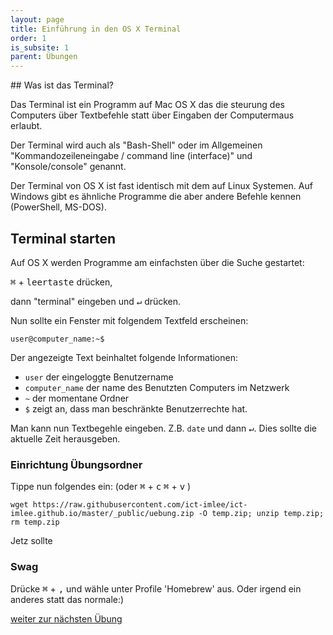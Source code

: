 ```yaml
---
layout: page
title: Einführung in den OS X Terminal
order: 1
is_subsite: 1
parent: Übungen
---
```

<body class="theme-base-0d">
## Was ist das Terminal?

Das Terminal ist ein Programm auf Mac OS X das die steurung des Computers über Textbefehle statt über Eingaben der Computermaus erlaubt.

Der Terminal wird auch als "Bash-Shell" oder im Allgemeinen "Kommandozeileneingabe / command line (interface)" und "Konsole/console" genannt.

Der Terminal von OS X ist fast identisch mit dem auf Linux Systemen. Auf Windows gibt es ähnliche Programme die aber andere Befehle kennen (PowerShell, MS-DOS).


## Terminal starten

Auf OS X werden Programme am einfachsten über die Suche gestartet:

<kbd>&#8984;</kbd> + <kbd>leertaste</kbd> drücken,

dann "terminal" eingeben und <kbd>↵</kbd> drücken.

Nun sollte ein Fenster mit folgendem Textfeld erscheinen:

`user@computer_name:~$`

Der angezeigte Text beinhaltet folgende Informationen:
* `user` der eingeloggte Benutzername
* `computer_name` der name des Benutzten Computers im Netzwerk
* `~` der momentane Ordner
* `$` zeigt an, dass man beschränkte Benutzerrechte hat.

Man kann nun Textbegehle eingeben. Z.B. `date` und dann <kbd>↵</kbd>. Dies sollte die aktuelle Zeit herausgeben.


### Einrichtung Übungsordner

Tippe nun folgendes ein: (oder <kbd>&#8984;</kbd> + <kbd>c</kbd> <kbd>&#8984;</kbd> + <kbd>v</kbd> )

`wget https://raw.githubusercontent.com/ict-imlee/ict-imlee.github.io/master/_public/uebung.zip -O temp.zip; unzip temp.zip; rm temp.zip`

Jetz sollte

### Swag

Drücke <kbd>&#8984;</kbd> + <kbd>,</kbd> und wähle unter Profile 'Homebrew' aus. Oder irgend ein anderes statt das normale:)

[weiter zur nächsten Übung](/befehle)
